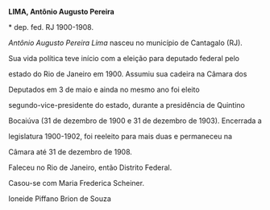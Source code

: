 **LIMA, Antônio Augusto Pereira**



\* dep. fed. RJ 1900-1908.



*Antônio Augusto Pereira Lima* nasceu no município de Cantagalo (RJ).



Sua vida política teve início com a eleição para deputado federal pelo

estado do Rio de Janeiro em 1900. Assumiu sua cadeira na Câmara dos

Deputados em 3 de maio e ainda no mesmo ano foi eleito

segundo-vice-presidente do estado, durante a presidência de Quintino

Bocaiúva (31 de dezembro de 1900 e 31 de dezembro de 1903). Encerrada a

legislatura 1900-1902, foi reeleito para mais duas e permaneceu na

Câmara até 31 de dezembro de 1908.



Faleceu no Rio de Janeiro, então Distrito Federal.



Casou-se com Maria Frederica Scheiner.



Ioneide Piffano Brion de Souza



